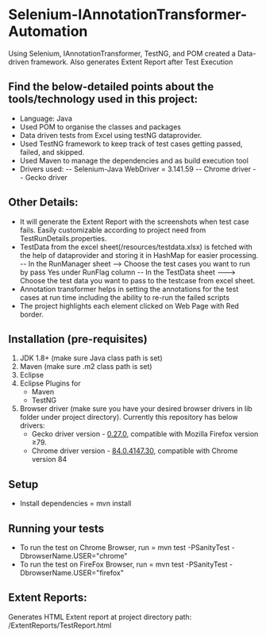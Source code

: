 # Selenium-IAnnotationTransformer-Automation
Using Selenium, IAnnotationTransformer, TestNG, and POM created a Data-driven framework. Also generates Extent Report after Test Execution

## Find the below-detailed points about the tools/technology used in this project:
* Language: Java
* Used POM to organise the classes and packages
* Data driven tests from Excel using testNG dataprovider.
* Used TestNG framework to keep track of test cases getting passed, failed, and skipped.
* Used Maven to manage the dependencies and as build execution tool
* Drivers used:
-- Selenium-Java WebDriver  = 3.141.59
-- Chrome driver
-- Gecko driver


## Other Details:
* It will generate the Extent Report with the screenshots when test case fails. Easily customizable according to project need from TestRunDetails.properties.
* TestData from the excel sheet(/resources/testdata.xlsx) is fetched with the help of dataprovider and storing it in HashMap for easier processing.
-- In the RunManager sheet --> Choose the test cases you want to run by pass Yes under RunFlag column
-- In the TestData sheet ---> Choose the test data you want to pass to the testcase from excel sheet.
* Annotation transformer helps in setting the annotations for the test cases at run time including the ability to re-run the failed scripts
* The project highlights each element clicked on Web Page with Red border.


## Installation (pre-requisites)
1. JDK 1.8+ (make sure Java class path is set)
2. Maven (make sure .m2 class path is set)
3. Eclipse
4. Eclipse Plugins for
   * Maven
   * TestNG
5. Browser driver (make sure you have your desired browser drivers in lib folder under project directory).
   Currently this repository has below drivers:
   * Gecko driver version - [0.27.0](https://github.com/mozilla/geckodriver/releases/tag/v0.27.0), compatible with Mozilla Firefox version ≥79.
   * Chrome driver version - [84.0.4147.30](https://chromedriver.storage.googleapis.com/index.html?path=84.0.4147.30/), compatible with Chrome version 84


## Setup
* Install dependencies = mvn install


## Running your tests
* To run the test on Chrome Browser, run = mvn test -PSanityTest -DbrowserName.USER="chrome"
* To run the test on FireFox Browser, run = mvn test -PSanityTest -DbrowserName.USER="firefox"


## Extent Reports:
Generates HTML Extent report at project directory path: /ExtentReports/TestReport.html
